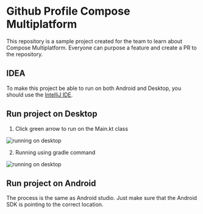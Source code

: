 # Github Profile Compose Multiplatform

This repository is a sample project created for the team to learn about Compose Multiplatform. Everyone can purpose a feature and create a PR to the repository.

## IDEA

To make this project be able to run on both Android and Desktop, you should use the [IntelliJ IDE](https://www.jetbrains.com/idea/download).

## Run project on Desktop

1. Click green arrow to run on the Main.kt class 

![running on desktop](https://user-images.githubusercontent.com/19642082/154455522-573ba4ab-c077-44b0-89fe-af3b1e45ba11.png)

2. Running using gradle command

![running on desktop](https://user-images.githubusercontent.com/19642082/154455714-17a472cb-241b-4521-82ce-0c407a73e433.png)

## Run project on Android

The process is the same as Android studio. Just make sure that the Android SDK is pointing to the correct location.
